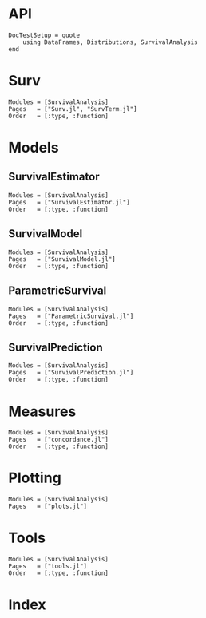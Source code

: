 # API

```@meta
DocTestSetup = quote
    using DataFrames, Distributions, SurvivalAnalysis
end
```

# Surv

```@autodocs
Modules = [SurvivalAnalysis]
Pages   = ["Surv.jl", "SurvTerm.jl"]
Order   = [:type, :function]
```

# Models

## SurvivalEstimator

```@autodocs
Modules = [SurvivalAnalysis]
Pages   = ["SurvivalEstimator.jl"]
Order   = [:type, :function]
```

## SurvivalModel

```@autodocs
Modules = [SurvivalAnalysis]
Pages   = ["SurvivalModel.jl"]
Order   = [:type, :function]
```

## ParametricSurvival

```@autodocs
Modules = [SurvivalAnalysis]
Pages   = ["ParametricSurvival.jl"]
Order   = [:type, :function]
```

## SurvivalPrediction

```@autodocs
Modules = [SurvivalAnalysis]
Pages   = ["SurvivalPrediction.jl"]
Order   = [:type, :function]
```

# Measures

```@autodocs
Modules = [SurvivalAnalysis]
Pages   = ["concordance.jl"]
Order   = [:type, :function]
```

# Plotting

```@autodocs
Modules = [SurvivalAnalysis]
Pages   = ["plots.jl"]
```

# Tools

```@autodocs
Modules = [SurvivalAnalysis]
Pages   = ["tools.jl"]
Order   = [:type, :function]
```

# Index

```@index
```
